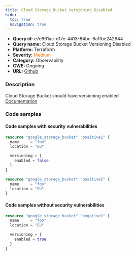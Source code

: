 ```yaml
---
title: Cloud Storage Bucket Versioning Disabled
hide:
  toc: true
  navigation: true
---
```


-   **Query id:** e7e961ac-d17e-4413-84bc-8a1fbe242944
-   **Query name:** Cloud Storage Bucket Versioning Disabled
-   **Platform:** Terraform
-   **Severity:** <span style="color:#ff7213">Medium</span>
-   **Category:** Observability
-   **CWE:** Ongoing
-   **URL:** [Github](https://github.com/DataDog/kics/tree/master/assets/queries/terraform/gcp/cloud_storage_bucket_versioning_disabled)

### Description
Cloud Storage Bucket should have versioning enabled<br>
[Documentation](https://registry.terraform.io/providers/hashicorp/google/latest/docs/resources/storage_bucket#enabled)

### Code samples
#### Code samples with security vulnerabilities
```tf title="Positive test num. 1 - tf file" hl_lines="10 6"
resource "google_storage_bucket" "positive1" {
  name     = "foo"
  location = "EU"

  versioning = {
    enabled = false
  }
}

resource "google_storage_bucket" "positive2" {
  name     = "foo"
  location = "EU"
}
```


#### Code samples without security vulnerabilities
```tf title="Negative test num. 1 - tf file"
resource "google_storage_bucket" "negative1" {
  name     = "foo"
  location = "EU"

  versioning = {
    enabled = true
  }
}
```
